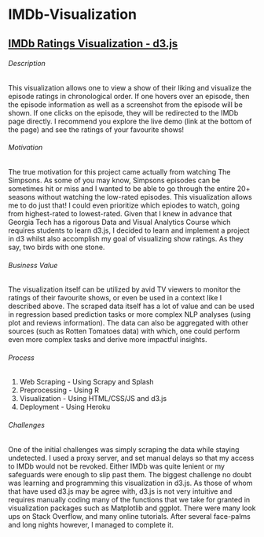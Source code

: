 # IMDb-Visualization
<h2><a href="https://imdb-d3visualization.herokuapp.com/index.html" target = '_blank'>IMDb Ratings Visualization - d3.js</a></h2>
                            <h6>Description</h6>
                            <p>This visualization allows one to view a show of their liking and visualize the episode ratings in chronological order. 
                                If one hovers over an episode, then the episode information as well as a screenshot from the episode will be shown.
                                If one clicks on the episode, they will be redirected to the IMDb page directly. I recommend you explore the live demo (link at the bottom of the page) and see the ratings of your favourite shows! 
                            </p>
                            <h6>Motivation</h6>
                            <p>
                                The true motivation for this project came actually from watching The Simpsons. 
                                As some of you may know, Simpsons episodes can be sometimes hit or miss and I wanted to be able to go through the entire 20+ seasons without watching the low-rated episodes. 
                                This visualization allows me to do just that! I could even prioritize which epiodes to watch, going from highest-rated to lowest-rated.
                                Given that I knew in advance that Georgia Tech has a rigorous Data and Visual Analytics Course which requires students to learn d3.js, I decided to learn and implement a project in d3 whilst also accomplish my goal of visualizing show ratings.
                                As they say, two birds with one stone.
                            </p>       
                            <h6>Business Value</h6>
                            <p>The visualization itself can be utilized by avid TV viewers to monitor the ratings of their favourite shows, or even be used in a context like I described above. 
                                The scraped data itself has a lot of value and can be used in regression based prediction tasks or more complex NLP analyses (using plot and reviews information).
                                The data can also be aggregated with other sources (such as Rotten Tomatoes data) with which, one could perform even more complex tasks and derive more impactful insights.
                            </p>
                            <h6>Process</h6>
                            <ol>
                                <li>Web Scraping - Using Scrapy and Splash</li>
                                <li>Preprocessing - Using R</li>
                                <li>Visualization - Using HTML/CSS/JS and d3.js</li>
                                <li>Deployment - Using Heroku</li>
                            </ol> 
                            <h6>Challenges</h6>
                            <p>
                                One of the initial challenges was simply scraping the data while staying undetected. I used a proxy server, and set manual delays so that my access to IMDb would not be revoked. 
                                Either IMDb was quite lenient or my safeguards were enough to slip past them. The biggest challenge no doubt was learning and programming this visualization in d3.js. 
                                As those of whom that have used d3.js may be agree with, d3.js is not very intuitive and requires manually coding many of the functions that we take for granted in visualization packages such as Matplotlib and ggplot. 
                                There were many look ups on Stack Overflow, and many online tutorials. After several face-palms and long nights however, I managed to complete it.  
                            </p> 

